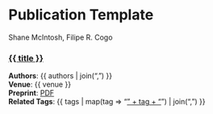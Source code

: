 # Publication Template
Shane McIntosh, Filipe R. Cogo

<div class="publication" data-tags="{{ tags | join(', ') }}">

<h3>

<a href="{{ publication_url }}">{{ title }}</a>
</h3>

<strong>Authors</strong>: {{ authors | join(“,”) }} </br>
<strong>Venue</strong>: {{ venue }} </br> <strong>Preprint</strong>:
[PDF](%7B%7B%20preprint%20%7D%7D) </br> <strong>Related Tags</strong>:
{{ tags | map(tag =\> “<a href='#' class='tag-filter'>” + tag + “</a>”)
| join(“,”) }}

</div>
